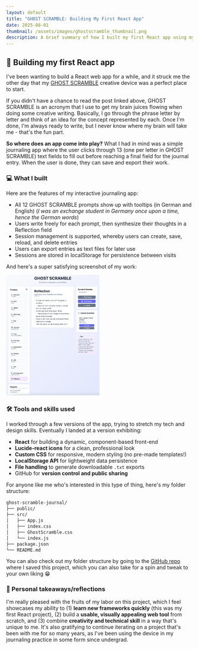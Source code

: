 ```yaml
---
layout: default
title: "GHOST SCRAMBLE: Building My First React App"
date: 2025-08-01
thumbnail: /assets/images/ghostscramble_thumbnail.png
description: A brief summary of how I built my first React app using my GHOST SCRAMBLE creative device
---
```


## 👷 Building my first React app

I've been wanting to build a React web app for a while, and it struck me the other day that my [GHOST SCRAMBLE](https://nathanwatkinsdc.github.io/2025/07/28/GHOST-SCRAMBLE-Creative-Device.html) creative device was a perfect place to start. 

If you didn't have a chance to read the post linked above, GHOST SCRAMBLE is an acronym that I use to get my brain juices flowing when doing some creative writing. Basically, I go through the phrase letter by letter and think of an idea for the concept represented by each. Once I'm done, I'm always ready to write, but I never know where my brain will take me - that's the fun part. 

**So where does an app come into play?** What I had in mind was a simple journaling app where the user clicks through 13 (one per letter in GHOST SCRAMBLE) text fields to fill out before reaching a final field for the journal entry. When the user is done, they can save and export their work. 

### 💻 What I built
Here are the features of my interactive journaling app:

- All 12 GHOST SCRAMBLE prompts show up with tooltips (in German and English) (*I was an exchange student in Germany once upon a time, hence the German words*)
- Users write freely for each prompt, then synthesize their thoughts in a Reflection field
- Session management is supported, whereby users can create, save, reload, and delete entries
- Users can export entries as text files for later use
- Sessions are stored in localStorage for persistence between visits

And here's a super satisfying screenshot of my work:

<img src="/assets/images/ghostscramble_screenshot.png" alt="My photo description" style="width:50%; max-width:400px;">

### 🛠️ Tools and skills used
I worked through a few versions of the app, trying to stretch my tech and design skills. Eventually I landed at a version exhibiting:

- **React** for building a dynamic, component-based front-end
- **Lucide-react icons** for a clean, professional look
- **Custom CSS** for responsive, modern styling (no pre-made templates!)
- **LocalStorage API** for lightweight data persistence
- **File handling** to generate downloadable `.txt` exports
- GitHub for **version control and public sharing**

For anyone like me who's interested in this type of thing, here's my folder structure:

```
ghost-scramble-journal/
├── public/
├── src/
│   ├── App.js
│   ├── index.css
│   ├── GhostScramble.css
│   └── index.js
├── package.json
└── README.md
```

You can also check out my folder structure by going to the [GitHub repo](https://nathanwatkinsdc.github.io) where I saved this project, which you can also take for a spin and tweak to your own liking 😁

### 🌟 Personal takeaways/reflections
I'm really pleased with the fruits of my labor on this project, which I feel showcases my ability to (1) **learn new frameworks quickly** (this was my first React project), (2) build a **usable, visually appealing web tool** from scratch, and (3) combine **creativity and technical skill** in a way that's unique to me. It's also gratifying to continue iterating on a project that's been with me for so many years, as I've been using the device in my journaling practice in some form since undergrad.

